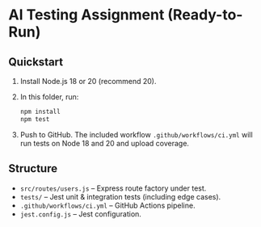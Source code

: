# AI Testing Assignment (Ready-to-Run)

## Quickstart
1) Install Node.js 18 or 20 (recommend 20).
2) In this folder, run:
   ```bash
   npm install
   npm test
   ```

3) Push to GitHub. The included workflow `.github/workflows/ci.yml` will run tests on Node 18 and 20 and upload coverage.

## Structure
- `src/routes/users.js` – Express route factory under test.
- `tests/` – Jest unit & integration tests (including edge cases).
- `.github/workflows/ci.yml` – GitHub Actions pipeline.
- `jest.config.js` – Jest configuration.
